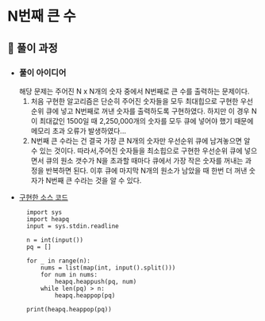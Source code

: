 # N번째 큰 수

## 🔸 풀이 과정

- ### 풀이 아이디어
  해당 문제는 주어진 N x N개의 숫자 중에서 N번째로 큰 수를 출력하는 문제이다.
  1. 처음 구현한 알고리즘은 단순히 주어진 숫자들을 모두 최대힙으로 구현한 우선순위 큐에 넣고 N번째로 꺼낸 숫자를 출력하도록 구현하였다. 하지만 이 경우 N이 최대값인 1500일 때 2,250,000개의 숫자를 모두 큐에 넣어야 했기 때문에 메모리 초과 오류가 발생하였다...
  2. N번째 큰 수라는 건 결국 가장 큰 N개의 숫자만 우선순위 큐에 남겨놓으면 알 수 있는 것이다. 따라서,주어진 숫자들을 최소힙으로 구현한 우선순위 큐에 넣으면서 큐의 원소 갯수가 N을 초과할 때마다 큐에서 가장 작은 숫자를 꺼내는 과정을 반복하면 된다. 이후 큐에 마지막 N개의 원소가 남았을 때 한번 더 꺼낸 숫자가 N번째 큰 수라는 것을 알 수 있다.

* [구현한 소스 코드](nth_num.py)

        import sys
        import heapq
        input = sys.stdin.readline

        n = int(input())
        pq = []

        for _ in range(n):
            nums = list(map(int, input().split()))
            for num in nums:
                heapq.heappush(pq, num)
            while len(pq) > n:
                heapq.heappop(pq)

        print(heapq.heappop(pq))
